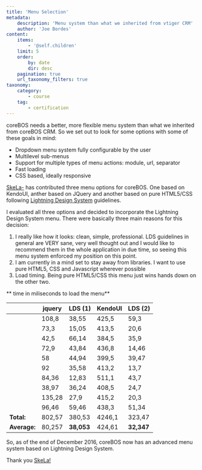 ```yaml
---
title: 'Menu Selection'
metadata:
    description: 'Menu system than what we inherited from vtiger CRM'
    author: 'Joe Bordes'
content:
    items:
        - '@self.children'
    limit: 5
    order:
        by: date
        dir: desc
    pagination: true
    url_taxonomy_filters: true
taxonomy:
    category:
        - course
    tag:
        - certification
---
```


coreBOS needs a better, more flexible menu system than what we inherited
from coreBOS CRM. So we set out to look for some options with some of
these goals in mind:

-   Dropdown menu system fully configurable by the user
-   Multilevel sub-menus
-   Support for multiple types of menu actions: module, url, separator
-   Fast loading
-   CSS based, ideally responsive

[SkeLa-](https://github.com/SkeLa-) has contributed three menu options
for coreBOS. One based on KendoUI, anther based on JQuery and another
based on pure HTML5/CSS following [Lightning Design
System](https://www.lightningdesignsystem.com) guidelines.

I evaluated all three options and decided to incorporate the Lightning
Design System menu. There were basically three main reasons for this
decision:

1.  I really like how it looks: clean, simple, professional. LDS
    guidelines in general are VERY sane, very well thought out and I
    would like to recommend them in the whole application in due time,
    so seeing this menu system enforced my position on this point.
2.  I am currently in a mind set to stay away from libraries. I want to
    use pure HTML5, CSS and Javascript wherever possible
3.  Load timing. Being pure HTML5/CSS this menu just wins hands down on
    the other two.

\*\* time in miliseconds to load the menu\*\*

<table class="table table-striped">
<th></th>
<th>jquery</th>
<th>LDS (1)</th>
<th>KendoUI</th>
<th>LDS (2)</th>
</tr>
</thead>
<tbody>
<tr class="odd">
<td></td>
<td>108,8</td>
<td>38,55</td>
<td>425,5</td>
<td>59,3</td>
</tr>
<tr class="even">
<td></td>
<td>73,3</td>
<td>15,05</td>
<td>413,5</td>
<td>20,6</td>
</tr>
<tr class="odd">
<td></td>
<td>42,5</td>
<td>66,14</td>
<td>384,5</td>
<td>35,9</td>
</tr>
<tr class="even">
<td></td>
<td>72,9</td>
<td>43,84</td>
<td>436,8</td>
<td>14,46</td>
</tr>
<tr class="odd">
<td></td>
<td>58</td>
<td>44,94</td>
<td>399,5</td>
<td>39,47</td>
</tr>
<tr class="even">
<td></td>
<td>92</td>
<td>35,58</td>
<td>413,2</td>
<td>13,7</td>
</tr>
<tr class="odd">
<td></td>
<td>84,36</td>
<td>12,83</td>
<td>511,1</td>
<td>43,7</td>
</tr>
<tr class="even">
<td></td>
<td>38,97</td>
<td>36,24</td>
<td>408,5</td>
<td>24,7</td>
</tr>
<tr class="odd">
<td></td>
<td>135,28</td>
<td>27,9</td>
<td>415,2</td>
<td>20,3</td>
</tr>
<tr class="even">
<td></td>
<td>96,46</td>
<td>59,46</td>
<td>438,3</td>
<td>51,34</td>
</tr>
<tr class="odd">
<td><strong>Total:</strong></td>
<td>802,57</td>
<td>380,53</td>
<td>4246,1</td>
<td>323,47</td>
</tr>
<tr class="even">
<td><strong>Average:</strong></td>
<td>80,257</td>
<td><strong>38,053</strong></td>
<td>424,61</td>
<td><strong>32,347</strong></td>
</tr>
</tbody>
</table>

So, as of the end of December 2016, coreBOS now has an advanced menu
system based on Lightning Design System.

<div class="notices blue">
Thank you <a href="https://github.com/SkeLa-"> SkeLa!</a>
</div>

